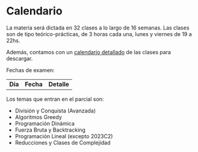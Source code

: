 Calendario
==========

La materia será dictada en 32 clases a lo largo de 16 semanas.
Las clases son de tipo teórico-prácticas, de 3 horas cada una, lunes y viernes de 19 a 22hs. 

Además, contamos con un [calendario detallado]({{site.data.cuatrimestre.calendario_detallado}}) de las clases para descargar.

Fechas de examen:

<table class="table table-striped">
  <tbody id="tabla-calendario">
    <tr>
      <td><strong>Día</strong></td>
      <td><strong>Fecha</strong></td>
      <td><strong>Detalle</strong></td>
    </tr>
  </tbody>
</table>

Los temas que entran en el parcial son: 
* División y Conquista (Avanzada)
* Algoritmos Greedy
* Programación Dinámica
* Fuerza Bruta y Backtracking
* Programación Lineal (excepto 2023C2)
* Reducciones y Clases de Complejidad
